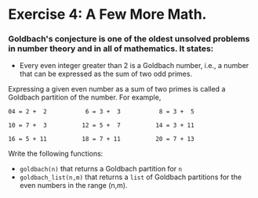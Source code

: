# Exercise 4: A Few More Math.

### **Goldbach's conjecture** is one of the oldest unsolved problems in number theory and in all of mathematics. It states:

* Every even integer greater than 2 is a Goldbach number, i.e., a number that can be expressed as the sum of two odd primes.

Expressing a given even number as a sum of two primes is called a Goldbach partition of the number. For example,

    04 = 2 +  2           6 = 3 +  3           8 = 3 +  5

    10 = 7 +  3          12 = 5 +  7          14 = 3 + 11

    16 = 5 + 11          18 = 7 + 11          20 = 7 + 13

Write the following functions:

*    `goldbach(n)` that returns a Goldbach partition for `n`
*    `goldbach_list(n,m)` that returns a `list` of Goldbach partitions for the even numbers in the range (n,m).
